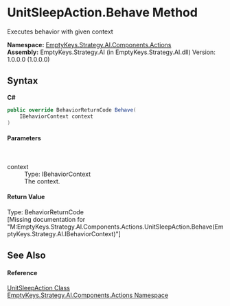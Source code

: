 # UnitSleepAction.Behave Method 
 

Executes behavior with given context

**Namespace:**&nbsp;<a href="N_EmptyKeys_Strategy_AI_Components_Actions">EmptyKeys.Strategy.AI.Components.Actions</a><br />**Assembly:**&nbsp;EmptyKeys.Strategy.AI (in EmptyKeys.Strategy.AI.dll) Version: 1.0.0.0 (1.0.0.0)

## Syntax

**C#**<br />
``` C#
public override BehaviorReturnCode Behave(
	IBehaviorContext context
)
```


#### Parameters
&nbsp;<dl><dt>context</dt><dd>Type: IBehaviorContext<br />The context.</dd></dl>

#### Return Value
Type: BehaviorReturnCode<br />\[Missing <returns> documentation for "M:EmptyKeys.Strategy.AI.Components.Actions.UnitSleepAction.Behave(EmptyKeys.Strategy.AI.IBehaviorContext)"\]

## See Also


#### Reference
<a href="T_EmptyKeys_Strategy_AI_Components_Actions_UnitSleepAction">UnitSleepAction Class</a><br /><a href="N_EmptyKeys_Strategy_AI_Components_Actions">EmptyKeys.Strategy.AI.Components.Actions Namespace</a><br />